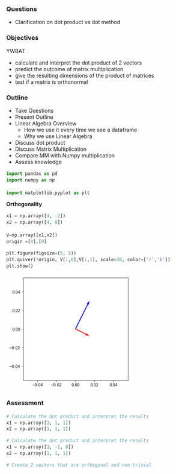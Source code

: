 
### Questions
* Clarification on dot product vs dot method

### Objectives
YWBAT 
* calculate and interpret the dot product of 2 vectors
* predict the outcome of matrix multiplication
* give the resulting dimensions of the product of matrices
* test if a matrix is orthonormal

### Outline
* Take Questions
* Present Outline
* Linear Algebra Overview
    * How we use it every time we see a dataframe
    * Why we use Linear Algebra
* Discuss dot product
* Discuss Matrix Multiplication
* Compare MM with Numpy multiplication
* Assess knowledge


```python
import pandas as pd
import numpy as np

import matplotlib.pyplot as plt
```

**Orthogonality**


```python
x1 = np.array([4, -2])
x2 = np.array([4, 8])

V=np.array([x1,x2])
origin =[0],[0]
```


```python
plt.figure(figsize=(5, 5))
plt.quiver(*origin, V[:,0],V[:,1], scale=30, color=['r','b'])
plt.show()
```


![png](lesson-plan_files/lesson-plan_6_0.png)


### Assessment


```python
# Calculate the dot product and interpret the results
x1 = np.array([1, 1, 1])
x2 = np.array([1, 1, 1])
```


```python
# Calculate the dot product and interpret the results
x1 = np.array([1, -1, 0])
x2 = np.array([1, 1, 1])
```


```python
# Create 2 vectors that are orthogonal and non-trivial
```

